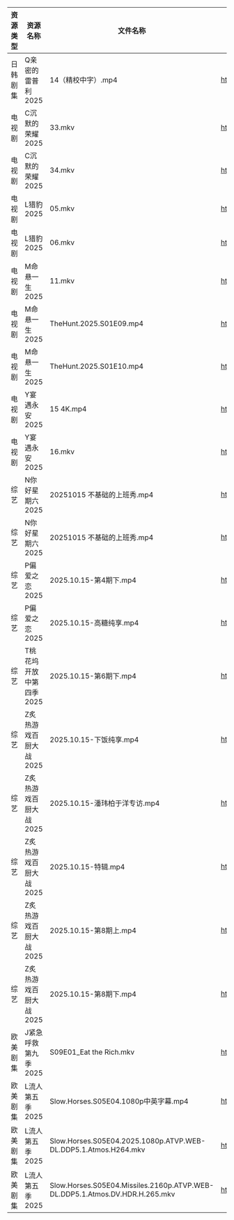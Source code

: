 | 资源类型 | 资源名称           | 文件名称                                                                        | 分享链接                                 | 更新时间                |
| ---- | -------------- | --------------------------------------------------------------------------- | ------------------------------------ | ------------------- |
| 日韩剧集 | Q亲密的雷普利2025    | 14（精校中字）.mp4                                                                | https://pan.quark.cn/s/8cb9fd7634af  | 2025-10-15 12:24:14 |
| 电视剧  | C沉默的荣耀2025     | 33.mkv                                                                      | https://www.alipan.com/s/NA1Ks8gSMgc | 2025-10-15 22:00:57 |
| 电视剧  | C沉默的荣耀2025     | 34.mkv                                                                      | https://www.alipan.com/s/NA1Ks8gSMgc | 2025-10-15 22:00:56 |
| 电视剧  | L猎豹2025        | 05.mkv                                                                      | https://www.alipan.com/s/XWdZ5WKRyHt | 2025-10-15 20:04:15 |
| 电视剧  | L猎豹2025        | 06.mkv                                                                      | https://www.alipan.com/s/XWdZ5WKRyHt | 2025-10-15 20:04:15 |
| 电视剧  | M命悬一生2025      | 11.mkv                                                                      | https://www.alipan.com/s/KBiWrF4oxcw | 2025-10-15 19:01:02 |
| 电视剧  | M命悬一生2025      | TheHunt.2025.S01E09.mp4                                                     | https://www.alipan.com/s/KBiWrF4oxcw | 2025-10-15 19:01:01 |
| 电视剧  | M命悬一生2025      | TheHunt.2025.S01E10.mp4                                                     | https://www.alipan.com/s/KBiWrF4oxcw | 2025-10-15 19:01:01 |
| 电视剧  | Y宴遇永安2025      | 15 4K.mp4                                                                   | https://www.alipan.com/s/VE78Z2R4ZAM | 2025-10-15 19:04:55 |
| 电视剧  | Y宴遇永安2025      | 16.mkv                                                                      | https://www.alipan.com/s/VE78Z2R4ZAM | 2025-10-15 19:04:55 |
| 综艺   | N你好星期六2025     | 20251015 不基础的上班秀.mp4                                                        | https://pan.quark.cn/s/7470ba1e3c80  | 2025-10-15 16:31:30 |
| 综艺   | N你好星期六2025     | 20251015 不基础的上班秀.mp4                                                        | https://www.alipan.com/s/g3wrHTFCcWV | 2025-10-15 21:05:02 |
| 综艺   | P偏爱之恋2025      | 2025.10.15-第4期下.mp4                                                         | https://pan.quark.cn/s/2023e0def11e  | 2025-10-15 12:31:53 |
| 综艺   | P偏爱之恋2025      | 2025.10.15-高糖纯享.mp4                                                         | https://pan.quark.cn/s/2023e0def11e  | 2025-10-15 12:31:56 |
| 综艺   | T桃花坞开放中第四季2025 | 2025.10.15-第6期下.mp4                                                         | https://pan.quark.cn/s/8b7ce4026740  | 2025-10-15 19:33:15 |
| 综艺   | Z炙热游戏百厨大战2025  | 2025.10.15-下饭纯享.mp4                                                         | https://pan.quark.cn/s/22ce3991a592  | 2025-10-15 16:34:48 |
| 综艺   | Z炙热游戏百厨大战2025  | 2025.10.15-潘玮柏于洋专访.mp4                                                      | https://pan.quark.cn/s/22ce3991a592  | 2025-10-15 16:34:39 |
| 综艺   | Z炙热游戏百厨大战2025  | 2025.10.15-特辑.mp4                                                           | https://pan.quark.cn/s/22ce3991a592  | 2025-10-15 16:34:46 |
| 综艺   | Z炙热游戏百厨大战2025  | 2025.10.15-第8期上.mp4                                                         | https://pan.quark.cn/s/22ce3991a592  | 2025-10-15 16:34:43 |
| 综艺   | Z炙热游戏百厨大战2025  | 2025.10.15-第8期下.mp4                                                         | https://pan.quark.cn/s/22ce3991a592  | 2025-10-15 16:34:53 |
| 欧美剧集 | J紧急呼救第九季2025   | S09E01_Eat the Rich.mkv                                                     | https://pan.quark.cn/s/434ae231f0c8  | 2025-10-15 19:21:53 |
| 欧美剧集 | L流人第五季2025     | Slow.Horses.S05E04.1080p中英字幕.mp4                                            | https://pan.quark.cn/s/eea649ba4ed4  | 2025-10-15 12:22:47 |
| 欧美剧集 | L流人第五季2025     | Slow.Horses.S05E04.2025.1080p.ATVP.WEB-DL.DDP5.1.Atmos.H264.mkv             | https://pan.quark.cn/s/eea649ba4ed4  | 2025-10-15 16:22:39 |
| 欧美剧集 | L流人第五季2025     | Slow.Horses.S05E04.Missiles.2160p.ATVP.WEB-DL.DDP5.1.Atmos.DV.HDR.H.265.mkv | https://pan.quark.cn/s/eea649ba4ed4  | 2025-10-15 12:22:43 |
